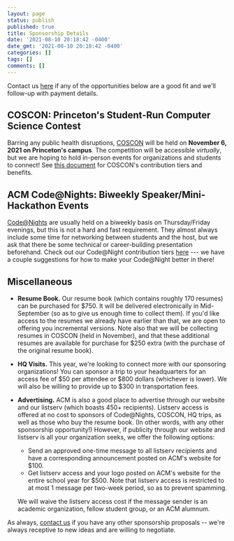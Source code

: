 ```yaml
---
layout: page
status: publish
published: true
title: Sponsorship Details
date: '2021-08-10 20:18:42 -0400'
date_gmt: '2021-08-10 20:18:42 -0400'
categories: []
tags: []
comments: []
---
```


Contact us [here](/contact) if any of the opportunities below are a good fit and we'll follow-up with payment details.

## <a name="coscon"></a>COSCON: Princeton's Student-Run Computer Science Contest

Barring any public health disruptions, [COSCON](/events/coscon) will be held on **November 6, 2021 on Princeton's campus**. The competition will be accessible *virtually*, but we are hoping to hold in-person events for organizations and students to connect! See <a href="/sponsors/sponsor_info/docs/coscon_fall_contribution_tiers.pdf" target="_blank">this document</a> for COSCON's contribution tiers and benefits.

## <a name="code-at-night"></a>ACM Code@Nights: Biweekly Speaker/Mini-Hackathon Events

[Code@Nights](/events/code-at-night) are usually held on a biweekly basis on Thursday/Friday evenings, but this is not a hard and fast requirement. They almost always include some time for networking between students and the host, but we ask that there be some technical or career-building presentation beforehand. Check out our Code@Night contribution tiers <a href="/sponsors/sponsor_info/docs/code-at-night_tiers.pdf" target="_blank">here</a> --- we have a couple suggestions for how to make your Code@Night better in there!

## Miscellaneous

<a name="resume"></a>
- **Resume Book.** Our resume book (which contains roughly 170 resumes) can be purchased for $750. It will be delivered electronically in Mid-September (so as to give us enough time to collect them). If you'd like access to the resumes we already have earlier than that, we are open to offering you incremental versions. Note also that we will be collecting resumes in COSCON (held in November), and that these additional resumes are available for purchase for $250 extra (with the purchase of the original resume book). 

<a name="hq"></a>
- **HQ Visits.** This year, we're looking to connect more with our sponsoring organizations! You can sponsor a trip to your headquarters for an access fee of $50 per attendee or $800 dollars (whichever is lower). We will also be willing to provide up to $300 in transportation fees.

<a name="advertising"></a>
- **Advertising.** ACM is also a good place to advertise through our website and our listserv (which boasts 450+ recipients). Listserv access is offered at no cost to sponsors of Code@Nights, COSCON, HQ trips, as well as those who buy the resume book. (In other words, with any other sponsorship opportunity!) However, if publicity through our website and listserv is all your organization seeks, we offer the following options:
    - Send an approved one-time message to all listserv recipients and have a corresponding announcement posted on ACM's website for $100.
    - Get listserv access and your logo posted on ACM's website for the entire school year for $500. Note that listserv access is restricted to at most 1 message per two-week period, so as to prevent spamming.

  We will waive the listserv access cost if the message sender is an academic organization, fellow student group, or an ACM alumnum.

As always, [contact us](/contact) if you have any other sponsorship proposals -- we're always receptive to new ideas and are willing to negotiate.
